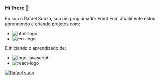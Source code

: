 ### Hi there 👋
Eu sou o Rafael Souza, sou um programador Front End, atualmente estou aprendendo e criando projetos com:
- <img src="https://img.shields.io/badge/HTML5-E34F26?style=for-the-badge&logo=html5&logoColor=white" alt="html-logo"/>
- <img src="https://img.shields.io/badge/CSS3-1572B6?style=for-the-badge&logo=css3&logoColor=white" alt="css-logo"/>
E iniciando o aprendizado de:
- <img src="https://img.shields.io/badge/JavaScript-F7DF1E?style=for-the-badge&logo=javascript&logoColor=black" alt="logo-javascript"/>
- <img src="https://img.shields.io/badge/React-20232A?style=for-the-badge&logo=react&logoColor=61DAFB" alt="react-logo" />

[![Rafael stats](https://github-readme-stats.vercel.app/api?username=RafaelFSC)](https://github.com/anuraghazra/github-readme-stats)

<!--
**RafaelFSC/RafaelFSC** is a ✨ _special_ ✨ repository because its `README.md` (this file) appears on your GitHub profile.

Here are some ideas to get you started:

- 🔭 I’m currently working on ...
- 🌱 I’m currently learning ...
- 👯 I’m looking to collaborate on ...
- 🤔 I’m looking for help with ...
- 💬 Ask me about ...
- 📫 How to reach me: ...
- 😄 Pronouns: ...
- ⚡ Fun fact: ...
-->
